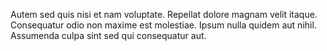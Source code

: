 Autem sed quis nisi et nam voluptate. Repellat dolore magnam velit itaque. Consequatur odio non maxime est molestiae. Ipsum nulla quidem aut nihil. Assumenda culpa sint sed qui consequatur aut.